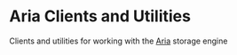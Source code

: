 
# Aria Clients and Utilities

Clients and utilities for working with the [Aria](../../reference/storage-engines/s3-storage-engine/aria_s3_copy.md) storage engine

<span></span>
